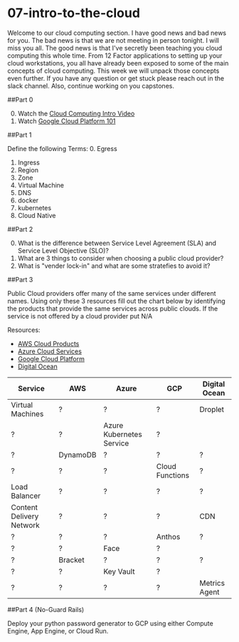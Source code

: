 # 07-intro-to-the-cloud

Welcome to our cloud computing section. I have good news and bad news for you. The bad news is that we are not meeting in person tonight. I will miss you all. The good news is that I've secretly been teaching you cloud computing this whole time. From 12 Factor applications to setting up your cloud workstations, you all have already been exposed to some of the main concepts of cloud computing. This week we will unpack those concepts even further. If you have any question or get stuck please reach out in the slack channel. Also, continue working on you capstones. 

##Part 0

0. Watch the [Cloud Computing Intro Video](https://www.youtube.com/watch?v=mxKpAxtefbc)
1. Watch [Google Cloud Platform 101](https://www.youtube.com/watch?v=vmOMataJZWw&t=597s)

##Part 1

Define the following Terms:
0. Egress
1. Ingress
2. Region
3. Zone
4. Virtual Machine
5. DNS
6. docker
7. kubernetes
8. Cloud Native

##Part 2

0. What is the difference between Service Level Agreement (SLA) and Service Level Objective (SLO)?
1. What are 3 things to consider when choosing a public cloud provider?
2. What is "vender lock-in" and what are some stratefies to avoid it?

##Part 3

Public Cloud providers offer many of the same services under different names. Using only these 3 resources fill out the chart below by identifying the products that provide the same services across public clouds. If the service is not offered by a cloud provider put N/A

Resources:
- [AWS Cloud Products](https://aws.amazon.com/products/)
- [Azure Cloud Services](https://azure.microsoft.com/en-us/services/)
- [Google Cloud Platform](https://cloud.google.com/products)
- [Digital Ocean](https://www.digitalocean.com/products/)


| Service | AWS | Azure | GCP | Digital Ocean |
| ------- | --- | ----- | --- | ------------- |
| Virtual Machines | ? | ? | ? | Droplet|
|? | ? | Azure Kubernetes Service | ? |
| ? | DynamoDB | ? | ? | ? |
| ? | ? | ? | Cloud Functions | ? |
| Load Balancer | ? | ? | ? | ? |
| Content Delivery Network | ? | ? | ? | CDN |
| ? | ? | ? | Anthos | ? |
|? | ? | Face | ? |
| ? | Bracket | ? | ? | ? |
|? | ? | Key Vault | ? |
| ? | ? | ? | ? | Metrics Agent|

##Part 4 (No-Guard Rails)

Deploy your python password generator to GCP using either Compute Engine, App Engine, or Cloud Run.


